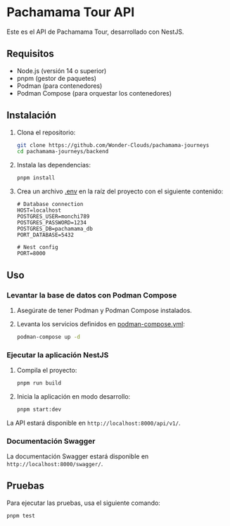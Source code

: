 # Pachamama Tour API

Este es el API de Pachamama Tour, desarrollado con NestJS.

## Requisitos

- Node.js (versión 14 o superior)
- pnpm (gestor de paquetes)
- Podman (para contenedores)
- Podman Compose (para orquestar los contenedores)

## Instalación

1. Clona el repositorio:

    ```sh
    git clone https://github.com/Wonder-Clouds/pachamama-journeys
    cd pachamama-journeys/backend
    ```

2. Instala las dependencias:

    ```sh
    pnpm install
    ```

3. Crea un archivo [.env](http://_vscodecontentref_/1) en la raíz del proyecto con el siguiente contenido:

    ```env
    # Database connection
    HOST=localhost
    POSTGRES_USER=monchi789
    POSTGRES_PASSWORD=1234
    POSTGRES_DB=pachamama_db
    PORT_DATABASE=5432

    # Nest config
    PORT=8000
    ```

## Uso

### Levantar la base de datos con Podman Compose

1. Asegúrate de tener Podman y Podman Compose instalados.
2. Levanta los servicios definidos en [podman-compose.yml](http://_vscodecontentref_/2):

    ```sh
    podman-compose up -d
    ```

### Ejecutar la aplicación NestJS

1. Compila el proyecto:

    ```sh
    pnpm run build
    ```

2. Inicia la aplicación en modo desarrollo:

    ```sh
    pnpm start:dev
    ```

La API estará disponible en `http://localhost:8000/api/v1/`.

### Documentación Swagger

La documentación Swagger estará disponible en `http://localhost:8000/swagger/`.

## Pruebas

Para ejecutar las pruebas, usa el siguiente comando:

```sh
pnpm test